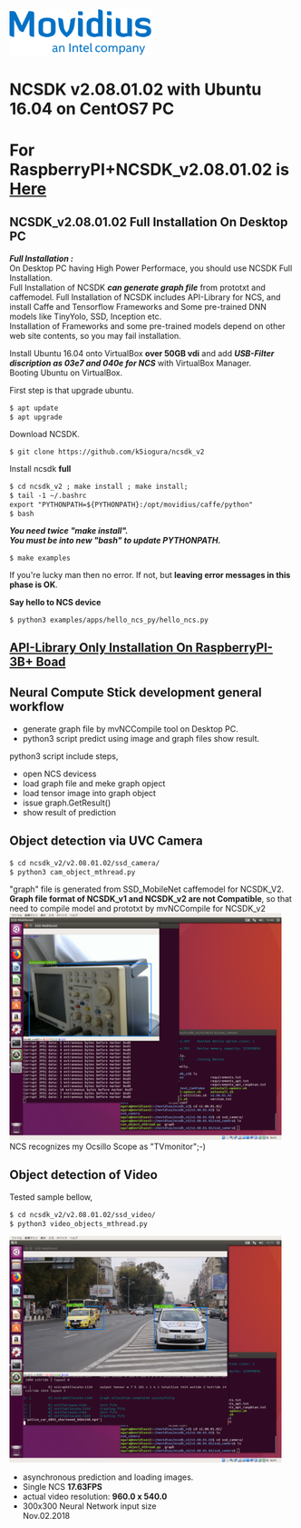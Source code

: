 <img src="./files/movidius.png" alt="movidius" width="250"/>

# NCSDK v2.08.01.02 with Ubuntu 16.04 on CentOS7 PC  

# For RaspberryPI+NCSDK_v2.08.01.02 is [Here](RaspberryPiModelB+.md)

## NCSDK_v2.08.01.02 Full Installation On Desktop PC
***Full Installation :***  
On Desktop PC having High Power Performace, you should use NCSDK Full Installation.  
Full Installation of NCSDK ***can generate graph file*** from prototxt and caffemodel. 
Full Installation of NCSDK includes API-Library for NCS, and install Caffe and Tensorflow Frameworks and Some pre-trained DNN models like TinyYolo, SSD, Inception etc.  
Installation of Frameworks and some pre-trained models depend on other web site contents, so you may fail installation.  

Install Ubuntu 16.04 onto VirtualBox **over 50GB vdi** and add ***USB-Filter discription as 03e7 and 040e for NCS*** with VirtualBox Manager.  
Booting Ubuntu on VirtualBox.  

First step is that upgrade ubuntu.  
```
$ apt update
$ apt upgrade
```
Download NCSDK.  
```
$ git clone https://github.com/k5iogura/ncsdk_v2
```
Install ncsdk **full**  
```
$ cd ncsdk_v2 ; make install ; make install;
$ tail -1 ~/.bashrc
export "PYTHONPATH=${PYTHONPATH}:/opt/movidius/caffe/python"
$ bash
```
***You need twice "make install".***  
***You must be into new "bash" to update PYTHONPATH.***  
```
$ make examples
```
If you're lucky man then no error. If not, but **leaving error messages in this phase is OK**.  

**Say hello to NCS device**
```
$ python3 examples/apps/hello_ncs_py/hello_ncs.py
```
## [API-Library Only Installation On RaspberryPI-3B+ Boad](RaspberryPiModelB+.md)  

## Neural Compute Stick development general workflow  
- generate graph file by mvNCCompile tool on Desktop PC.
- python3 script predict using image and graph files show result.

python3 script include steps,
- open NCS devicess
- load graph file and meke graph opject
- load tensor image into graph object
- issue graph.GetResult()
- show result of prediction

## Object detection via UVC Camera

```
$ cd ncsdk_v2/v2.08.01.02/ssd_camera/
$ python3 cam_object_mthread.py
```
"graph" file is generated from SSD_MobileNet caffemodel for NCSDK_V2. **Graph file format of NCSDK_v1 and NCSDK_v2 are not Compatible**, so that need to compile model and prototxt by mvNCCompile for NCSDK_v2  
<img src="./files/cam_object_mthread.png" alt="Camera Objects" width="480"/>  
NCS recognizes my Ocsillo Scope as "TVmonitor";-)

## Object detection of Video
Tested sample bellow,
```
$ cd ncsdk_v2/v2.08.01.02/ssd_video/
$ python3 video_objects_mthread.py
```
<img src="./files/video_object_mthread.png" alt="Video Objects" width="480"/>  

- asynchronous prediction and loading images.  
- Single NCS **17.63FPS**
- actual video resolution: **960.0 x 540.0**  
- 300x300 Neural Network input size  
Nov.02.2018  

